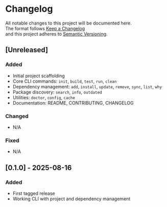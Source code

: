 # Changelog

All notable changes to this project will be documented here.  
The format follows [Keep a Changelog](https://keepachangelog.com/en/1.0.0/)  
and this project adheres to [Semantic Versioning](https://semver.org/).

## [Unreleased]
### Added
- Initial project scaffolding
- Core CLI commands: `init`, `build`, `test`, `run`, `clean`
- Dependency management: `add`, `install`, `update`, `remove`, `sync`, `list`, `why`
- Package discovery: `search`, `info`, `outdated`
- Utilities: `doctor`, `config`, `cache`
- Documentation: README, CONTRIBUTING, CHANGELOG

### Changed
- N/A

### Fixed
- N/A

## [0.1.0] - 2025-08-16
### Added
- First tagged release
- Working CLI with project and dependency management